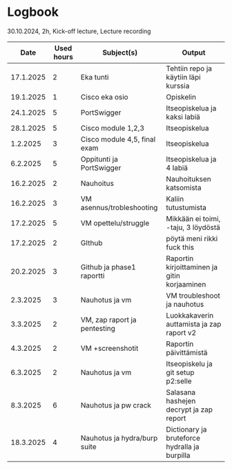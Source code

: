 # Logbook

30.10.2024, 2h, Kick-off lecture, Lecture recording  

| Date       | Used hours | Subject(s)                    | Output                          |
|-----------|------------|-------------------------------|---------------------------------|
| 17.1.2025 | 2          | Eka tunti                     | Tehtiin repo ja käytiin läpi kurssia |
| 19.1.2025 | 1          | Cisco eka osio                | Opiskelin                      |
| 24.1.2025 | 5          | PortSwigger                   | Itseopiskelua ja kaksi labiä   |
| 28.1.2025 | 5          | Cisco module 1,2,3            | Itseopiskelua                   |
| 1.2.2025  | 3          | Cisco module 4,5, final exam  | Itseopiskelua                   |
| 6.2.2025  | 5          | Oppitunti ja PortSwigger      | Itseopiskelua ja 4 labiä       |
| 16.2.2025 | 2          | Nauhoitus                     | Nauhoituksen katsomista        |
| 16.2.2025 | 3          | VM asennus/trobleshooting     | Kaliin tutustumista            |
| 17.2.2025 | 5          | VM opettelu/struggle          | Mikkään ei toimi, -taju, 3 löydöstä |
| 17.2.2025 | 2          | GIthub                        | pöytä meni rikki fuck this |
| 20.2.2025 | 3          | Github ja phase1 raportti     | Raportin kirjoittaminen ja gitin korjaaminen |
| 2.3.2025  | 3          | Nauhotus ja vm                | VM troubleshoot ja nauhotus |
| 3.3.2025  | 2          | VM, zap raport ja pentesting  | Luokkakaverin auttamista ja zap raport v2 |
| 4.3.2025  | 2          | VM +screenshotit              | Raportin päivittämistä |
| 6.3.2025  | 2          | Nauhotus ja vm                | Itseopiskelu ja git setup p2:selle |
| 8.3.2025  | 6          | Nauhotus ja pw crack          | Salasana hashejen decrypt ja zap report |
| 18.3.2025 | 4          | Nauhotus ja hydra/burp suite  | Dictionary ja bruteforce hydralla ja burpilla |

